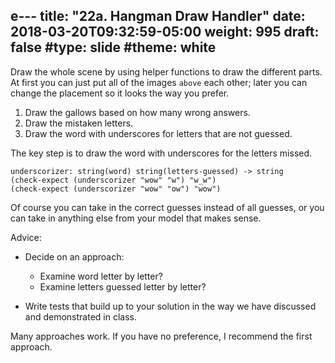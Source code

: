 e---
title: "22a. Hangman Draw Handler"
date: 2018-03-20T09:32:59-05:00
weight: 995
draft: false
#type: slide
#theme: white
---

Draw the whole scene by using helper functions to draw the different
parts. At first you can just put all of the images `above` each other;
later you can change the placement so it looks the way you prefer.

1. Draw the gallows based on how many wrong answers.
2. Draw the mistaken letters.
3. Draw the word with underscores for letters that are not guessed.

The key step is to draw the word with underscores for the letters missed.

    underscorizer: string(word) string(letters-guessed) -> string
    (check-expect (underscorizer "wow" "w") "w_w")
    (check-expect (underscorizer "wow" "ow") "wow")

Of course you can take in the correct guesses instead of all guesses,
or you can take in anything else from your model that makes sense.

Advice:

* Decide on an approach:

    - Examine word letter by letter?
    - Examine letters guessed letter by letter?

* Write tests that build up to your solution in the way we have
discussed and demonstrated in class.

Many approaches work. If you have no preference, I recommend the first
approach.
